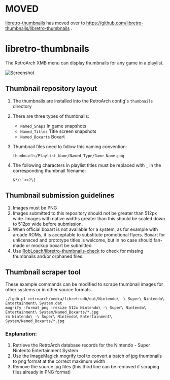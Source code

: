 # MOVED

[libretro-thumbnails](https://github.com/libretro-thumbnails) has moved over to https://github.com/libretro-thumbnails/libretro-thumbnails .

# libretro-thumbnails

The RetroArch XMB menu can display thumbnails for any game in a playlist.

![Screenshot](http://www.lakka.tv/doc/images/thumbnails.png)

## Thumbnail repository layout

1. The thumbnails are installed into the RetroArch config's `thumbnails` directory

2. There are three types of thumbnails:
    - `Named_Snaps` In game snapshots
    - `Named_Titles` Title screen snapshots
    - `Named_Boxarts` Boxart

3. Thumbnail files need to follow this naming convention:
    ```
    thumbnails/Playlist_Name/Named_Type/Game_Name.png
    ```

4. The following characters in playlist titles must be replaced with `_` in the corresponding thumbnail filename:
    ```
    &*/:`<>?\|
    ```

## Thumbnail submission guidelines

1. Images must be PNG
2. Images submitted to this repository should not be greater than 512px wide. Images with native widths greater than this should be scaled down to 512px wide before submission.
3. When official boxart is not available for a system, as for example with arcade ROMs, it is acceptable to substitute promotional flyers. Boxart for unlicensced and prototype titles is welcome, but in no case should fan-made or mockup boxart be submitted.
4. Use [RobLoach/libretro-thumbnails-check](https://github.com/RobLoach/libretro-thumbnails-check) to check for missing thumbnails and/or orphaned files.

## Thumbnail scraper tool

These example commands can be modified to scrape thumbnail images for other systems or in other source formats. 

    ./tgdb.pl retroarch/media/libretrodb/dat/Nintendo\ -\ Super\ Nintendo\ Entertainment\ System.dat  
    mogrify -format png -resize 512x Nintendo\ -\ Super\ Nintendo\ Entertainment\ System/Named_Boxarts/*.jpg
    rm Nintendo\ -\ Super\ Nintendo\ Entertainment\ System/Named_Boxarts/*.jpg

### Explanation:

1. Retrieve the RetroArch database records for the Nintendo - Super Nintento Entertainment System
2. Use the ImageMagick mogrify tool to convert a batch of jpg thumbnails to png format at the correct maximum width
3. Remove the source jpg files (this third line can be removed if scraping files already in PNG format)
